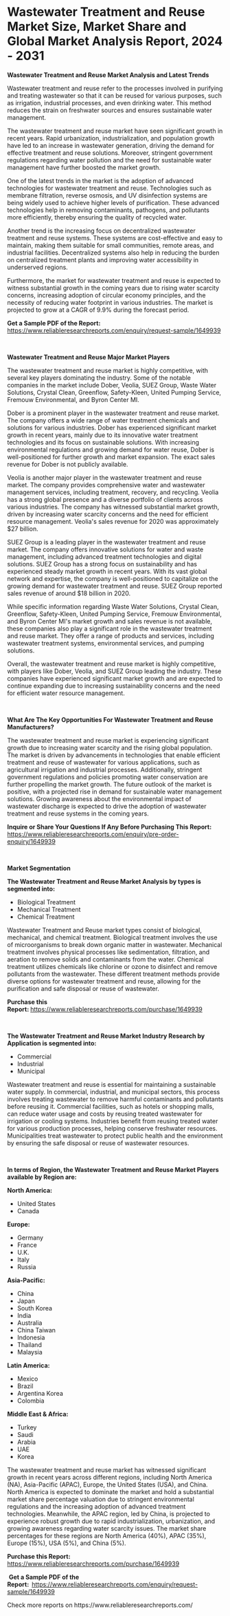 <p><h1>Wastewater Treatment and Reuse Market Size, Market Share and Global Market Analysis Report, 2024 - 2031</h1></p><p><strong>Wastewater Treatment and Reuse Market Analysis and Latest Trends</strong></p>
<p><p>Wastewater treatment and reuse refer to the processes involved in purifying and treating wastewater so that it can be reused for various purposes, such as irrigation, industrial processes, and even drinking water. This method reduces the strain on freshwater sources and ensures sustainable water management.</p><p>The wastewater treatment and reuse market have seen significant growth in recent years. Rapid urbanization, industrialization, and population growth have led to an increase in wastewater generation, driving the demand for effective treatment and reuse solutions. Moreover, stringent government regulations regarding water pollution and the need for sustainable water management have further boosted the market growth.</p><p>One of the latest trends in the market is the adoption of advanced technologies for wastewater treatment and reuse. Technologies such as membrane filtration, reverse osmosis, and UV disinfection systems are being widely used to achieve higher levels of purification. These advanced technologies help in removing contaminants, pathogens, and pollutants more efficiently, thereby ensuring the quality of recycled water.</p><p>Another trend is the increasing focus on decentralized wastewater treatment and reuse systems. These systems are cost-effective and easy to maintain, making them suitable for small communities, remote areas, and industrial facilities. Decentralized systems also help in reducing the burden on centralized treatment plants and improving water accessibility in underserved regions.</p><p>Furthermore, the market for wastewater treatment and reuse is expected to witness substantial growth in the coming years due to rising water scarcity concerns, increasing adoption of circular economy principles, and the necessity of reducing water footprint in various industries. The market is projected to grow at a CAGR of 9.9% during the forecast period.</p></p>
<p><strong>Get a Sample PDF of the Report:&nbsp;</strong> <a href="https://www.reliableresearchreports.com/enquiry/request-sample/1649939">https://www.reliableresearchreports.com/enquiry/request-sample/1649939</a></p>
<p>&nbsp;</p>
<p><strong>Wastewater Treatment and Reuse Major Market Players</strong></p>
<p><p>The wastewater treatment and reuse market is highly competitive, with several key players dominating the industry. Some of the notable companies in the market include Dober, Veolia, SUEZ Group, Waste Water Solutions, Crystal Clean, Greenflow, Safety-Kleen, United Pumping Service, Fremouw Environmental, and Byron Center MI.</p><p>Dober is a prominent player in the wastewater treatment and reuse market. The company offers a wide range of water treatment chemicals and solutions for various industries. Dober has experienced significant market growth in recent years, mainly due to its innovative water treatment technologies and its focus on sustainable solutions. With increasing environmental regulations and growing demand for water reuse, Dober is well-positioned for further growth and market expansion. The exact sales revenue for Dober is not publicly available.</p><p>Veolia is another major player in the wastewater treatment and reuse market. The company provides comprehensive water and wastewater management services, including treatment, recovery, and recycling. Veolia has a strong global presence and a diverse portfolio of clients across various industries. The company has witnessed substantial market growth, driven by increasing water scarcity concerns and the need for efficient resource management. Veolia's sales revenue for 2020 was approximately $27 billion.</p><p>SUEZ Group is a leading player in the wastewater treatment and reuse market. The company offers innovative solutions for water and waste management, including advanced treatment technologies and digital solutions. SUEZ Group has a strong focus on sustainability and has experienced steady market growth in recent years. With its vast global network and expertise, the company is well-positioned to capitalize on the growing demand for wastewater treatment and reuse. SUEZ Group reported sales revenue of around $18 billion in 2020.</p><p>While specific information regarding Waste Water Solutions, Crystal Clean, Greenflow, Safety-Kleen, United Pumping Service, Fremouw Environmental, and Byron Center MI's market growth and sales revenue is not available, these companies also play a significant role in the wastewater treatment and reuse market. They offer a range of products and services, including wastewater treatment systems, environmental services, and pumping solutions.</p><p>Overall, the wastewater treatment and reuse market is highly competitive, with players like Dober, Veolia, and SUEZ Group leading the industry. These companies have experienced significant market growth and are expected to continue expanding due to increasing sustainability concerns and the need for efficient water resource management.</p></p>
<p>&nbsp;</p>
<p><strong>What Are The Key Opportunities For Wastewater Treatment and Reuse Manufacturers?</strong></p>
<p><p>The wastewater treatment and reuse market is experiencing significant growth due to increasing water scarcity and the rising global population. The market is driven by advancements in technologies that enable efficient treatment and reuse of wastewater for various applications, such as agricultural irrigation and industrial processes. Additionally, stringent government regulations and policies promoting water conservation are further propelling the market growth. The future outlook of the market is positive, with a projected rise in demand for sustainable water management solutions. Growing awareness about the environmental impact of wastewater discharge is expected to drive the adoption of wastewater treatment and reuse systems in the coming years.</p></p>
<p><strong>Inquire or Share Your Questions If Any Before Purchasing This Report:</strong> <a href="https://www.reliableresearchreports.com/enquiry/pre-order-enquiry/1649939">https://www.reliableresearchreports.com/enquiry/pre-order-enquiry/1649939</a></p>
<p>&nbsp;</p>
<p><strong>Market Segmentation</strong></p>
<p><strong>The Wastewater Treatment and Reuse Market Analysis by types is segmented into:</strong></p>
<p><ul><li>Biological Treatment</li><li>Mechanical Treatment</li><li>Chemical Treatment</li></ul></p>
<p><p>Wastewater Treatment and Reuse market types consist of biological, mechanical, and chemical treatment. Biological treatment involves the use of microorganisms to break down organic matter in wastewater. Mechanical treatment involves physical processes like sedimentation, filtration, and aeration to remove solids and contaminants from the water. Chemical treatment utilizes chemicals like chlorine or ozone to disinfect and remove pollutants from the wastewater. These different treatment methods provide diverse options for wastewater treatment and reuse, allowing for the purification and safe disposal or reuse of wastewater.</p></p>
<p><strong>Purchase this Report:&nbsp;</strong><a href="https://www.reliableresearchreports.com/purchase/1649939">https://www.reliableresearchreports.com/purchase/1649939</a></p>
<p>&nbsp;</p>
<p><strong>The Wastewater Treatment and Reuse Market Industry Research by Application is segmented into:</strong></p>
<p><ul><li>Commercial</li><li>Industrial</li><li>Municipal</li></ul></p>
<p><p>Wastewater treatment and reuse is essential for maintaining a sustainable water supply. In commercial, industrial, and municipal sectors, this process involves treating wastewater to remove harmful contaminants and pollutants before reusing it. Commercial facilities, such as hotels or shopping malls, can reduce water usage and costs by reusing treated wastewater for irrigation or cooling systems. Industries benefit from reusing treated water for various production processes, helping conserve freshwater resources. Municipalities treat wastewater to protect public health and the environment by ensuring the safe disposal or reuse of wastewater resources.</p></p>
<p>&nbsp;</p>
<p><strong>In terms of Region, the Wastewater Treatment and Reuse Market Players available by Region are:</strong></p>
<p>
    <p> <strong> North America: </strong>
        <ul>
            <li>United States</li>
            <li>Canada</li>
        </ul>
        </p> 
    <p> <strong> Europe: </strong>
        <ul>
            <li>Germany</li>
            <li>France</li>
            <li>U.K.</li>
            <li>Italy</li>
            <li>Russia</li>
        </ul>
        </p> 
    <p> <strong> Asia-Pacific: </strong>
        <ul>
            <li>China</li>
            <li>Japan</li>
            <li>South Korea</li>
            <li>India</li>
            <li>Australia</li>
            <li>China Taiwan</li>
            <li>Indonesia</li>
            <li>Thailand</li>
            <li>Malaysia</li>
        </ul>
        </p> 
    <p> <strong> Latin America: </strong>
        <ul>
            <li>Mexico</li>
            <li>Brazil</li>
            <li>Argentina Korea</li>
            <li>Colombia</li>
        </ul>
        </p> 
    <p> <strong> Middle East & Africa: </strong>
        <ul>
            <li>Turkey</li>
            <li>Saudi</li>
            <li>Arabia</li>
            <li>UAE</li>
            <li>Korea</li>
        </ul>
    </p>
    </p>
<p><p>The wastewater treatment and reuse market has witnessed significant growth in recent years across different regions, including North America (NA), Asia-Pacific (APAC), Europe, the United States (USA), and China. North America is expected to dominate the market and hold a substantial market share percentage valuation due to stringent environmental regulations and the increasing adoption of advanced treatment technologies. Meanwhile, the APAC region, led by China, is projected to experience robust growth due to rapid industrialization, urbanization, and growing awareness regarding water scarcity issues. The market share percentages for these regions are North America (40%), APAC (35%), Europe (15%), USA (5%), and China (5%).</p></p>
<p><strong>Purchase this Report: </strong><a href="https://www.reliableresearchreports.com/purchase/1649939">https://www.reliableresearchreports.com/purchase/1649939</a></p>
<p>&nbsp;<strong>Get a Sample PDF of the Report:&nbsp;&nbsp;</strong><a href="https://www.reliableresearchreports.com/enquiry/request-sample/1649939">https://www.reliableresearchreports.com/enquiry/request-sample/1649939</a></p>
<p><strong></strong></p>
<p>Check more reports on https://www.reliableresearchreports.com/</p>